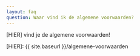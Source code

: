 ```yaml
---
layout: faq
question: Waar vind ik de algemene voorwaarden?
---
```

[HIER] vind je de algemene voorwaarden!

[HIER]: {{ site.baseurl }}/algemene-voorwaarden
